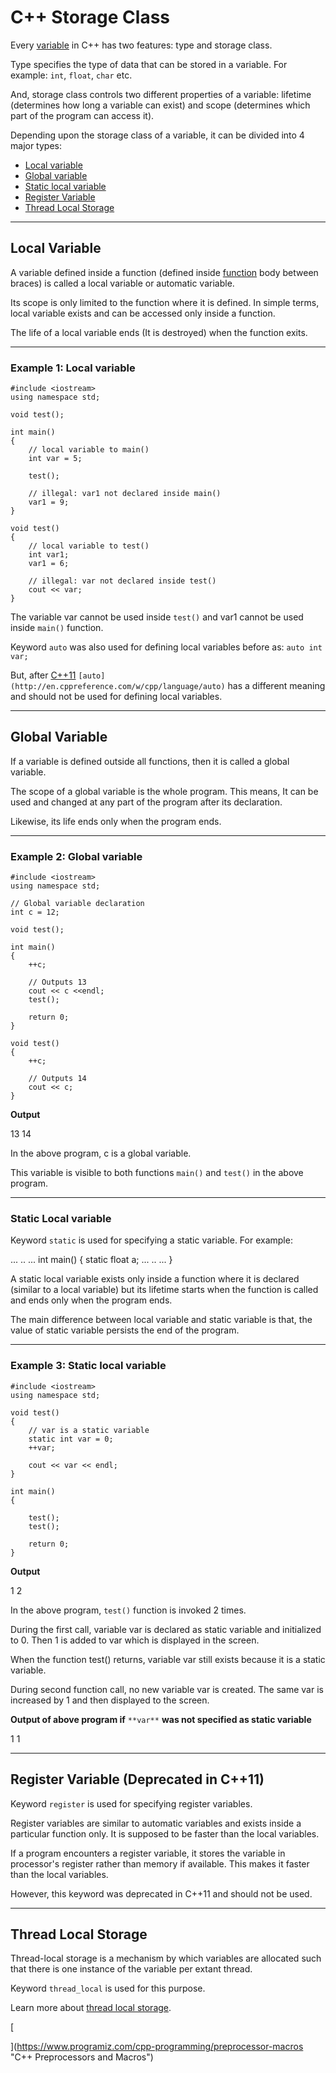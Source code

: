 # C++ Storage Class

Every [variable](https://www.programiz.com/cpp-programming/variables-literals) in C++ has two features: type and storage class.

Type specifies the type of data that can be stored in a variable. For example: `int`, `float`, `char` etc.

And, storage class controls two different properties of a variable: lifetime (determines how long a variable can exist) and scope (determines which part of the program can access it).

Depending upon the storage class of a variable, it can be divided into 4 major types:

- [Local variable](https://www.programiz.com/cpp-programming/storage-class#local_variable)
- [Global variable](https://www.programiz.com/cpp-programming/storage-class#global_variable)
- [Static local variable](https://www.programiz.com/cpp-programming/storage-class#static_variable)
- [Register Variable](https://www.programiz.com/cpp-programming/storage-class#register%20variable)
- [Thread Local Storage](https://www.programiz.com/cpp-programming/storage-class#thread_local_storage)

---

## Local Variable

A variable defined inside a function (defined inside [function](https://www.programiz.com/cpp-programming/function) body between braces) is called a local variable or automatic variable.

Its scope is only limited to the function where it is defined. In simple terms, local variable exists and can be accessed only inside a function.

The life of a local variable ends (It is destroyed) when the function exits.

---

### Example 1: Local variable

```
#include <iostream>
using namespace std;

void test();

int main() 
{
    // local variable to main()
    int var = 5;

    test();
    
    // illegal: var1 not declared inside main()
    var1 = 9;
}

void test()
{
    // local variable to test()
    int var1;
    var1 = 6;

    // illegal: var not declared inside test()
    cout << var;
}
```

The variable var cannot be used inside `test()` and var1 cannot be used inside `main()` function.

Keyword `auto` was also used for defining local variables before as: `auto int var;`

But, after [C++11](http://en.cppreference.com/w/cpp/language/auto) `[auto](http://en.cppreference.com/w/cpp/language/auto)` has a different meaning and should not be used for defining local variables.

---

## Global Variable

If a variable is defined outside all functions, then it is called a global variable.

The scope of a global variable is the whole program. This means, It can be used and changed at any part of the program after its declaration.

Likewise, its life ends only when the program ends.

---

### Example 2: Global variable

```
#include <iostream>
using namespace std;

// Global variable declaration
int c = 12;

void test();

int main()
{
    ++c;

    // Outputs 13
    cout << c <<endl;
    test();

    return 0;
}

void test()
{
    ++c;

    // Outputs 14
    cout << c;
}
```

**Output**

13
14

In the above program, c is a global variable.

This variable is visible to both functions `main()` and `test()` in the above program.

---

### Static Local variable

Keyword `static` is used for specifying a static variable. For example:

... .. ...
int main()
{
   static float a;
   ... .. ...
}

A static local variable exists only inside a function where it is declared (similar to a local variable) but its lifetime starts when the function is called and ends only when the program ends.

The main difference between local variable and static variable is that, the value of static variable persists the end of the program.

---

### Example 3: Static local variable

```
#include <iostream>
using namespace std;

void test()
{
    // var is a static variable
    static int var = 0;
    ++var;

    cout << var << endl;
}

int main()
{
    
    test();
    test();

    return 0;
}
```

**Output**

1
2

In the above program, `test()` function is invoked 2 times.

During the first call, variable var is declared as static variable and initialized to 0. Then 1 is added to var which is displayed in the screen.

When the function test() returns, variable var still exists because it is a static variable.

During second function call, no new variable var is created. The same var is increased by 1 and then displayed to the screen.

**Output of above program if** `**var**` **was not specified as static variable**

1
1

---

## Register Variable (Deprecated in C++11)

Keyword `register` is used for specifying register variables.

Register variables are similar to automatic variables and exists inside a particular function only. It is supposed to be faster than the local variables.

If a program encounters a register variable, it stores the variable in processor's register rather than memory if available. This makes it faster than the local variables.

However, this keyword was deprecated in C++11 and should not be used.

---

## Thread Local Storage

Thread-local storage is a mechanism by which variables are allocated such that there is one instance of the variable per extant thread.

Keyword `thread_local` is used for this purpose.

Learn more about [thread local storage](http://www.codeproject.com/Articles/8113/Thread-Local-Storage-The-C-Way).

[

  


](https://www.programiz.com/cpp-programming/preprocessor-macros "C++ Preprocessors and Macros")